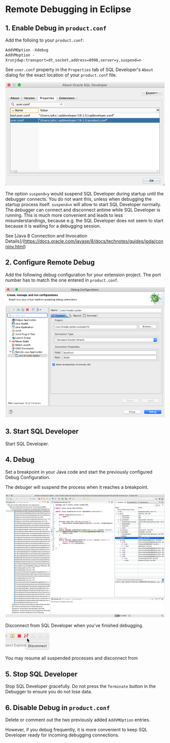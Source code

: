 # Remote Debugging in Eclipse

## 1. Enable Debug in `product.conf`

Add the folloing to your `product.conf`:

```
AddVMOption -Xdebug
AddVMoption -Xrunjdwp:transport=dt_socket,address=8998,server=y,suspend=n
```

See `user.conf` property in the `Properties` tab of SQL Developer's `About` dialog for the exact location of your `product.conf` file.

![product.conf location](./images/user_conf_property.png)

The option `suspend=y` would suspend SQL Developer during startup until the debugger connects. You do not want this, unless when debugging the startup process itself. `suspend=n` will allow to start SQL Developer normally. The debugger can connect and disconnect antime while SQL Developer is running. This is much more convenient and leads to less misunderstandings, because e.g. the SQL Developer does not seem to start because it is waiting for a debugging session.

See [Java 8 Connection and Invocation Details]/(https://docs.oracle.com/javase/8/docs/technotes/guides/jpda/conninv.html)

## 2. Configure Remote Debug 

Add the following debug configuration for your extension project. The port number has to match the one entered in `product.conf`. 

![Remote Debug Configuration](./images/remote_debug_configuration.png)

## 3. Start SQL Developer

Start SQL Developer.

## 4. Debug

Set a breakpoint in your Java code and start the previously configured Debug Configuration.

The debuger will suspend the process when it reaches a breakpoint.

![Remote Debug Breakpoint](./images/remote_debug_breakpoint.png)

Disconnect from SQL Developer when you've finished debugging.

![Disconnect from SQL Developer](./images/disconnect_debugger.png)


You may resume all suspended processes and disconnect from 

## 5. Stop SQL Developer

Stop SQL Developer gracefully. Do not press the `Terminate` button in the Debugger to ensure you do not lose data.

## 6. Disable Debug in `product.conf`

Delete or comment out the two previously added `AddVMOption` entries. 

However, if you debug frequently, it is more convenient to keep SQL Developer ready for incoming debugging connections.
